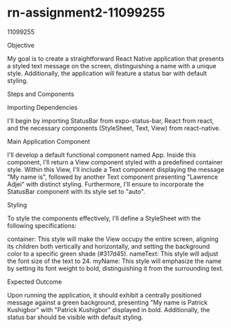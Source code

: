# rn-assignment2-11099255

11099255

Objective

My goal is to create a straightforward React Native application that presents a styled text message on the screen, distinguishing a name with a unique style. Additionally, the application will feature a status bar with default styling.

Steps and Components

Importing Dependencies

I'll begin by importing StatusBar from expo-status-bar, React from react, and the necessary components (StyleSheet, Text, View) from react-native.

Main Application Component

I'll develop a default functional component named App. Inside this component, I'll return a View component styled with a predefined container style. Within this View, I'll include a Text component displaying the message "My name is", followed by another Text component presenting "Lawrence Adjei" with distinct styling. Furthermore, I'll ensure to incorporate the StatusBar component with its style set to "auto".

Styling

To style the components effectively, I'll define a StyleSheet with the following specifications:

container: This style will make the View occupy the entire screen, aligning its children both vertically and horizontally, and setting the background color to a specific green shade (#317d45).
nameText: This style will adjust the font size of the text to 24.
myName: This style will emphasize the name by setting its font weight to bold, distinguishing it from the surrounding text.

Expected Outcome

Upon running the application, it should exhibit a centrally positioned message against a green background, presenting "My name is Patrick Kushigbor" with "Patrick Kushigbor" displayed in bold. Additionally, the status bar should be visible with default styling.
